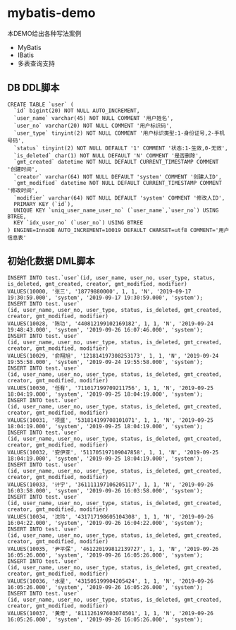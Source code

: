 # mybatis-demo
本DEMO给出各种写法案例
- MyBatis
- IBatis
- 多表查询支持

## DB DDL脚本
    CREATE TABLE `user` (
      `id` bigint(20) NOT NULL AUTO_INCREMENT,
      `user_name` varchar(45) NOT NULL COMMENT '用户姓名',
      `user_no` varchar(20) NOT NULL COMMENT '用户标识码',
      `user_type` tinyint(2) NOT NULL COMMENT '用户标识类型:1-身份证号,2-手机号码',
      `status` tinyint(2) NOT NULL DEFAULT '1' COMMENT '状态:1-生效,0-无效',
      `is_deleted` char(1) NOT NULL DEFAULT 'N' COMMENT '是否删除',
      `gmt_created` datetime NOT NULL DEFAULT CURRENT_TIMESTAMP COMMENT '创建时间',
      `creator` varchar(64) NOT NULL DEFAULT 'system' COMMENT '创建人ID',
      `gmt_modified` datetime NOT NULL DEFAULT CURRENT_TIMESTAMP COMMENT '修改时间',
      `modifier` varchar(64) NOT NULL DEFAULT 'system' COMMENT '修改人ID',
      PRIMARY KEY (`id`),
      UNIQUE KEY `uniq_user_name_user_no` (`user_name`,`user_no`) USING BTREE,
      KEY `idx_user_no` (`user_no`) USING BTREE
    ) ENGINE=InnoDB AUTO_INCREMENT=10019 DEFAULT CHARSET=utf8 COMMENT='用户信息表'
   
## 初始化数据 DML脚本
    INSERT INTO test.`user`(id, user_name, user_no, user_type, status, is_deleted, gmt_created, creator, gmt_modified, modifier)
    VALUES(10000, '张三', '18779880000', 1, 1, 'N', '2019-09-17 19:30:59.000', 'system', '2019-09-17 19:30:59.000', 'system');
    INSERT INTO test.`user`
    (id, user_name, user_no, user_type, status, is_deleted, gmt_created, creator, gmt_modified, modifier)
    VALUES(10028, '陈功', '440812199102169182', 1, 1, 'N', '2019-09-24 19:48:43.000', 'system', '2019-09-26 16:07:46.000', 'system');
    INSERT INTO test.`user`
    (id, user_name, user_no, user_type, status, is_deleted, gmt_created, creator, gmt_modified, modifier)
    VALUES(10029, '俞翔旭', '121814197308253173', 1, 1, 'N', '2019-09-24 19:55:58.000', 'system', '2019-09-24 19:55:58.000', 'system');
    INSERT INTO test.`user`
    (id, user_name, user_no, user_type, status, is_deleted, gmt_created, creator, gmt_modified, modifier)
    VALUES(10030, '任有', '711017199709211756', 1, 1, 'N', '2019-09-25 18:04:19.000', 'system', '2019-09-25 18:04:19.000', 'system');
    INSERT INTO test.`user`
    (id, user_name, user_no, user_type, status, is_deleted, gmt_created, creator, gmt_modified, modifier)
    VALUES(10031, '项盛', '531814199708101071', 1, 1, 'N', '2019-09-25 18:04:19.000', 'system', '2019-09-25 18:04:19.000', 'system');
    INSERT INTO test.`user`
    (id, user_name, user_no, user_type, status, is_deleted, gmt_created, creator, gmt_modified, modifier)
    VALUES(10032, '安伊亚', '511705197109047858', 1, 1, 'N', '2019-09-25 18:04:19.000', 'system', '2019-09-25 18:04:19.000', 'system');
    INSERT INTO test.`user`
    (id, user_name, user_no, user_type, status, is_deleted, gmt_created, creator, gmt_modified, modifier)
    VALUES(10033, '计宁', '361111197106205117', 1, 1, 'N', '2019-09-26 16:03:58.000', 'system', '2019-09-26 16:03:58.000', 'system');
    INSERT INTO test.`user`
    (id, user_name, user_no, user_type, status, is_deleted, gmt_created, creator, gmt_modified, modifier)
    VALUES(10034, '沈玲', '431717198605104308', 1, 1, 'N', '2019-09-26 16:04:22.000', 'system', '2019-09-26 16:04:22.000', 'system');
    INSERT INTO test.`user`
    (id, user_name, user_no, user_type, status, is_deleted, gmt_created, creator, gmt_modified, modifier)
    VALUES(10035, '尹平保', '461220199812139727', 1, 1, 'N', '2019-09-26 16:05:26.000', 'system', '2019-09-26 16:05:26.000', 'system');
    INSERT INTO test.`user`
    (id, user_name, user_no, user_type, status, is_deleted, gmt_created, creator, gmt_modified, modifier)
    VALUES(10036, '水星', '431505199904205424', 1, 1, 'N', '2019-09-26 16:05:26.000', 'system', '2019-09-26 16:05:26.000', 'system');
    INSERT INTO test.`user`
    (id, user_name, user_no, user_type, status, is_deleted, gmt_created, creator, gmt_modified, modifier)
    VALUES(10037, '黄奇', '811126197603074501', 1, 1, 'N', '2019-09-26 16:05:26.000', 'system', '2019-09-26 16:05:26.000', 'system');

